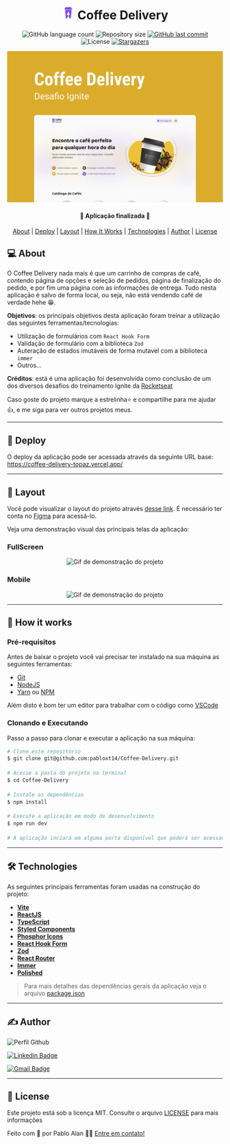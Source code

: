 <h1 align="center">
  <img
    src="./.github/images/logo-coffee-delivery.png"
    title="Logo Coffee Delivery"
    alt="Logo Coffee Delivery"
    width="30px"
  />
  Coffee Delivery
</h1>

<p align="center">
  <img alt="GitHub language count" src="https://img.shields.io/github/languages/count/pabloxt14/Coffee-Delivery">

  <img alt="Repository size" src="https://img.shields.io/github/repo-size/pabloxt14/Coffee-Delivery">
  
  <a href="https://github.com/pabloxt14/Coffee-Delivery/commits/master">
    <img alt="GitHub last commit" src="https://img.shields.io/github/last-commit/pabloxt14/Coffee-Delivery">
  </a>
    
   <img alt="License" src="https://img.shields.io/badge/license-MIT-blue">

   <a href="https://github.com/pabloxt14/Coffee-Delivery/stargazers">
    <img alt="Stargazers" src="https://img.shields.io/github/stars/pabloxt14/Coffee-Delivery?style=social">
  </a>
</p>

<p>
  <img src=".github/images/cover.png" alt="" />
</p>

<h4 align="center"> 
	🚀 Aplicação finalizada 🚀
</h4>

<p align="center">
 <a href="#-about">About</a> |
 <a href="#-deploy">Deploy</a> |
 <a href="#-layout">Layout</a> | 
 <a href="#-how-it-works">How It Works</a> | 
 <a href="#-technologies">Technologies</a> | 
 <a href="#-author">Author</a> | 
 <a href="#-license">License</a>
</p>


## 💻 About

O Coffee Delivery nada mais é que um carrinho de compras de café, contendo página de opções e seleção de pedidos, página de finalização do pedido, e por fim uma página com as informações de entrega. Tudo nesta aplicação é salvo de forma local, ou seja, não está vendendo café de verdade hehe 😁.

**Objetivos**: os principais objetivos desta aplicação foram treinar a utilização das seguintes ferramentas/tecnologias: 
  - Utilização de formulários com `React Hook Form`
  - Validação de formulário com a biblioteca `Zod`
  - Auteração de estados imutáveis de forma mutavel com a biblioteca `immer`
  - Outros...

**Créditos**: está é uma aplicação foi desenvolvida como conclusão de um dos diversos desafios do treinamento Ignite da [Rocketseat](http://rocketseat.com.br/)

Caso goste do projeto marque a estrelinha⭐ e compartilhe para me ajudar 👍, e me siga para ver outros projetos meus.

---

## 🔗 Deploy

O deploy da aplicação pode ser acessada através da seguinte URL base: https://coffee-delivery-topaz.vercel.app/

---

## 🎨 Layout

Você pode visualizar o layout do projeto através [desse link](https://www.figma.com/file/5yT9ZzZmRQRS4yivGGB3pl/Coffee-Delivery/duplicate). É necessário ter conta no [Figma](https://www.figma.com/) para acessá-lo.

Veja uma demonstração visual das principais telas da aplicação:

### FullScreen

<p align="center">
  <img
      src="./.github/gifs/coffee_delivery-demonstration-01.gif" 
      alt="Gif de demonstração do projeto" 
      title="Gif de demonstração do projeto" 
  />
</p>

### Mobile

<p align="center">
  <img
    src="./.github/gifs/coffee_delivery-demonstration-02.gif" 
    alt="Gif de demonstração do projeto" 
    title="Gif de demonstração do projeto" 
  />
</p>

---

## 🚀 How it works

### Pré-requisitos

Antes de baixar o projeto você vai precisar ter instalado na sua máquina as seguintes ferramentas:

* [Git](https://git-scm.com)
* [NodeJS](https://nodejs.org/en/)
* [Yarn](https://yarnpkg.com/) ou [NPM](https://www.npmjs.com/)

Além disto é bom ter um editor para trabalhar com o código como [VSCode](https://code.visualstudio.com/)

### Clonando e Executando

Passo a passo para clonar e executar a aplicação na sua máquina:

```bash
# Clone este repositório
$ git clone git@github.com:pabloxt14/Coffee-Delivery.git

# Acesse a pasta do projeto no terminal
$ cd Coffee-Delivery

# Instale as dependências
$ npm install

# Execute a aplicação em modo de desenvolvimento
$ npm run dev

# A aplicação inciará em alguma porta disponível que poderá ser acessada pelo navegador
```

---

## 🛠 Technologies

As seguintes principais ferramentas foram usadas na construção do projeto:

- **[Vite](https://vitejs.dev/)**
- **[ReactJS](https://reactjs.org/)**
- **[TypeScript](https://www.typescriptlang.org/)**
- **[Styled Components](https://styled-components.com/docs)**
- **[Phosphor Icons](https://phosphoricons.com/)**
- **[React Hook Form](https://react-hook-form.com/)**
- **[Zod](https://github.com/colinhacks/zod)**
- **[React Router](https://reactrouter.com/en/v6.3.0/getting-started/overview)**
- **[Immer](https://github.com/immerjs/immer)**
- **[Polished](https://polished.js.org/)**

> Para mais detalhes das dependências gerais da aplicação veja o arquivo [package.json](./package.json)

---

## ✍ Author

<img alt="Perfil Github" title="Perfil Github" src="https://github.com/PabloXT14.png" width="100px" />

[![Linkedin Badge](https://img.shields.io/badge/-Pablo_Alan-blue?style=flat-square&logo=Linkedin&logoColor=white&link=https://www.linkedin.com/in/pabloalan/)](https://www.linkedin.com/in/pabloalan/)

[![Gmail Badge](https://img.shields.io/badge/-pabloxt14@gmail.com-c14438?style=flat-square&logo=Gmail&logoColor=white&link=mailto:pabloxt14@gmail.com)](mailto:pabloxt14@gmail.com)

---

## 📝 License

Este projeto está sob a licença MIT. Consulte o arquivo [LICENSE](./LICENSE) para mais informações

Feito com 💜 por Pablo Alan 👋🏽 [Entre em contato!](https://www.linkedin.com/in/pabloalan/)
